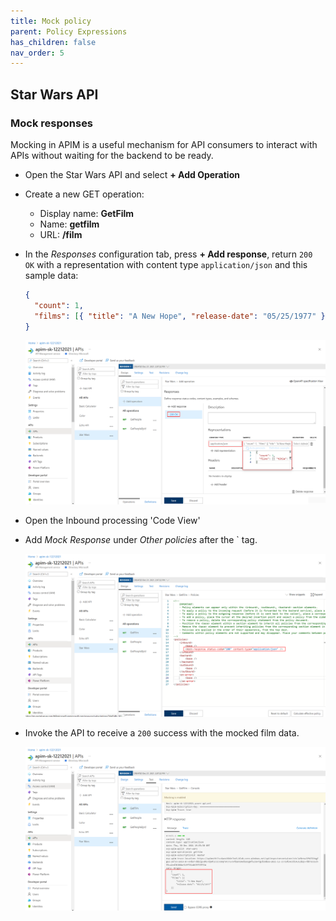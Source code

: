 ```yaml
---
title: Mock policy
parent: Policy Expressions
has_children: false
nav_order: 5
---
```



## Star Wars API

### Mock responses

Mocking in APIM is a useful mechanism for API consumers to interact with APIs without waiting for the backend to be ready. 

- Open the Star Wars API and select **+ Add Operation**
- Create a new GET operation:
  - Display name: **GetFilm**
  - Name: **getfilm**
  - URL: **/film**
- In the *Responses* configuration tab, press **+ Add response**, return `200 OK` with a representation with content type `application/json` and this sample data:

  ```json
  {
    "count": 1,
    "films": [{ "title": "A New Hope", "release-date": "05/25/1977" }]
  }
  ```
  
  ![](../../assets/images/APIMMockingFrontend.png)

- Open the Inbound processing 'Code View'
- Add *Mock Response* under *Other policies* after the `<base /> tag.

  ![](../../assets/images/APIMMockingInbound.png)

- Invoke the API to receive a `200` success with the mocked film data.

  ![](../../assets/images/APIMMockingResponse.png)
